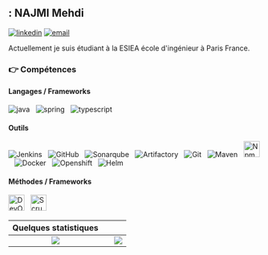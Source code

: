 ## : NAJMI Mehdi
[![linkedin](https://img.shields.io/badge/linkedin--lightgrey?style=social&logo=linkedin)](https://www.linkedin.com/in/mehdi-najmi-111358177/)
[![email](https://img.shields.io/badge/email--lightgrey?style=social&logo=gmail)](mailto:najmimehdi70@gmail.com)

Actuellement je suis étudiant à la ESIEA école d'ingénieur à Paris France.


### :point_right: Compétences
#### Langages / Frameworks
<img src="./assets/images/java.png" alt="java" title="Java"/>&nbsp;&nbsp; <img src="./assets/images/spring.ico" alt="spring" title="Spring"/>&nbsp;&nbsp; 
<img src="./assets/images/typescript.png" alt ="typescript" title="Typescript"/>&nbsp;&nbsp; 


#### Outils
<img src="./assets/images/jenkins.png" alt ="Jenkins" title="Jenkins"/>&nbsp;&nbsp; <img src="./assets/images/github.png" alt ="GitHub" title="GitHub"/>&nbsp;&nbsp; 
<img src="./assets/images/sonar.png" alt ="Sonarqube" title="Sonarqube"/>&nbsp;&nbsp; 
<img src="./assets/images/artifactory.png" alt ="Artifactory" title="Artifactory"/>&nbsp;&nbsp; 
<img src="./assets/images/git.png" alt ="Git" title="Git"/>&nbsp;&nbsp; 
<img src="./assets/images/maven.png" alt ="Maven" title="Maven"/>&nbsp;&nbsp; 
<img height="32" width="32" src="./assets/images/npm.svg" alt ="Npm" title="Npm"/>&nbsp;&nbsp; 
<img src="./assets/images/docker.png" alt ="Docker" title="Docker"/>&nbsp;&nbsp; 
<img src="./assets/images/ocp.png" alt ="Openshift" title="Openshift"/>&nbsp;&nbsp;
<img src="./assets/images/helm-icon-color.png" alt ="Helm" title="Helm"/> 


#### Méthodes / Frameworks
<img height="32" width="32" src="./assets/images/devops.png" alt ="DevOps" title="DevOps"/>&nbsp;&nbsp; <img height="32" width="" src="./assets/images/scrum.png" alt ="Scrum" title="Scrum"/> 

| Quelques statistiques | | |
| :---: |:---:| :---:|
| ![](https://github-readme-stats.vercel.app/api/top-langs/?username=Najmi19-s&theme=radical&hide_langs_below=8&count_private=true)     |  | ![](https://github-readme-stats.vercel.app/api?username=philippart-s&show_icons=true&theme=radical&count_private=true) |


